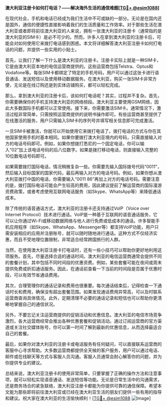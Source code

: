 **澳大利亚注册卡如何打电话？——解决海外生活的通信难题[[TG💪+ @esim1088](https://t.me/s/esim1088)]**

在现代社会，手机和电话已经成为我们生活中不可或缺的一部分。无论是在国内还是国外，通信的便捷性直接影响着我们的生活质量和工作效率。对于那些生活在澳大利亚或者即将前往澳大利亚的人来说，拥有一张澳大利亚的注册卡（通常指的是澳大利亚的SIM卡）是必不可少的。然而，许多人在拿到澳大利亚的注册卡后，可能会对如何使用它来拨打电话感到困惑。本文将详细解答澳大利亚注册卡如何打电话的问题，并提供一些实用的小贴士。

首先，让我们了解一下什么是澳大利亚的注册卡。注册卡实际上就是一种SIM卡，它是由澳大利亚本地的电信运营商提供的。这些运营商包括Telstra、Optus和Vodafone等。每张SIM卡都绑定了特定的手机号码，用户可以通过这张卡进行语音通话、发送短信以及使用移动数据服务。在澳大利亚，购买一张SIM卡非常方便，无论是在线订购还是到实体店铺购买，都可以轻松完成。

那么，拿到澳大利亚的注册卡后，该如何打电话呢？其实，过程并不复杂。首先，你需要确保你的手机支持澳大利亚的网络频段。澳大利亚主要使用GSM网络，因此大多数国际手机都可以正常使用。接下来，你需要激活SIM卡。通常情况下，激活过程非常简单，只需按照运营商提供的说明书操作即可。有些运营商甚至提供了在线激活的服务，用户只需输入SIM卡的序列号并填写相关信息即可完成激活。

一旦SIM卡被激活，你就可以开始使用它来拨打电话了。拨打电话的方式与你在其他国家使用手机时基本相同。如果你要拨打澳大利亚境内的号码，只需直接输入对方的电话号码即可。例如，如果你想拨打悉尼的一个固定电话，你可以输入“02”加上该电话号码的后八位数字。如果是拨打移动电话，则直接输入完整的10位数电话号码即可。

如果需要拨打国际电话，情况稍微复杂一些。你需要先输入国际拨号代码“0011”，然后输入目标国家的国家代码，最后再输入对方的电话号码。例如，如果你想从澳大利亚拨打中国的电话，你需要输入“0011 86”再加上对方的电话号码。需要注意的是，拨打国际电话可能会产生较高的费用，因此建议提前了解运营商的国际漫游资费政策，或者考虑使用互联网电话服务（如Skype、WhatsApp等）来降低通话成本。

除了传统的语音通话方式，澳大利亚的注册卡还支持通过VoIP（Voice over Internet Protocol）技术进行通话。VoIP是一种基于互联网的语音通话服务，它可以让你通过Wi-Fi或移动数据网络与他人进行免费或低成本的通话。许多智能手机应用程序（如Skype、WhatsApp、Messenger等）都支持VoIP功能，用户只需安装相应的应用并注册账号，就可以随时随地进行通话。这种方式不仅经济实惠，而且不受地理位置限制，非常适合经常跨国旅行的人群。

当然，在使用澳大利亚注册卡打电话时，还有一些小技巧可以帮助你更好地利用这项服务。首先，尽量选择合适的通话时间。澳大利亚的电信运营商通常会提供不同的套餐计划，其中包括不同时间段的优惠资费。例如，某些套餐可能在夜间或周末提供免费或折扣通话服务。因此，在通话前查看一下当前的时间段是否属于优惠时段，可以有效节省通话费用。

其次，合理管理你的通话记录和费用也很重要。每次通话结束后，记得检查一下通话时长和费用，确保没有超出套餐范围。如果发现通话费用异常高，可以及时联系运营商查询具体情况。此外，定期清理不必要的通话记录和短信也可以帮助你更清晰地掌握自己的通信状况。

另外，不要忘记关注运营商提供的促销活动和优惠信息。澳大利亚的电信市场竞争激烈，各大运营商经常会推出各种优惠套餐和促销活动。通过订阅运营商的官方渠道或关注社交媒体账号，你可以第一时间了解到最新的优惠信息，从而选择最适合自己的套餐。

最后，如果你对澳大利亚的注册卡或电话服务有任何疑问，可以直接联系运营商的客服中心寻求帮助。大多数运营商都提供全天候的客户服务，用户可以通过电话、邮件或在线聊天等方式与客服人员沟通。客服人员通常会耐心解答你的问题，并为你提供专业的建议。

总结来说，澳大利亚注册卡的使用非常简单，只要掌握了正确的操作方法和注意事项，就可以轻松实现语音通话、发送短信等功能。无论是日常生活中的沟通需求，还是商务场合的紧急联络，澳大利亚注册卡都能为你提供可靠的通信保障。希望本文能为那些即将前往澳大利亚或已经在澳大利亚生活的朋友们提供一些有用的指导和建议。祝大家在澳大利亚的生活愉快顺利！[[TG💪+ @esim1088](https://t.me/s/esim1088) ![Image](https://i.postimg.cc/4NQfJmqS/Snipaste-2025-05-13-00-14-12.png)]